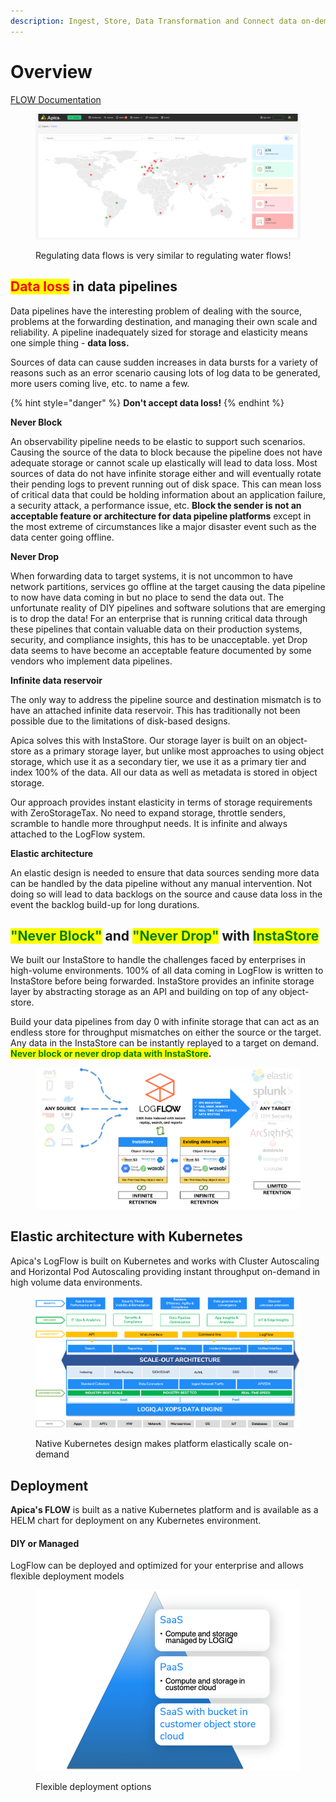 ```yaml
---
description: Ingest, Store, Data Transformation and Connect data on-demand
---
```


# Overview

[FLOW Documentation](https://logflow-docs.logiq.ai/)

<figure><img src="../.gitbook/assets/image (3) (1) (1) (1) (1) (1) (1) (1) (1) (1).png" alt=""><figcaption><p>Regulating data flows is very similar to regulating water flows!</p></figcaption></figure>

## <mark style="color:red;">Data loss</mark> in data pipelines

Data pipelines have the interesting problem of dealing with the source, problems at the forwarding destination, and managing their own scale and reliability. A pipeline inadequately sized for storage and elasticity means one simple thing - **data loss.**

Sources of data can cause sudden increases in data bursts for a variety of reasons such as an error scenario causing lots of log data to be generated, more users coming live, etc. to name a few.

{% hint style="danger" %}
**Don't accept data loss!**
{% endhint %}

**Never Block**

An observability pipeline needs to be elastic to support such scenarios. Causing the source of the data to block because the pipeline does not have adequate storage or cannot scale up elastically will lead to data loss. Most sources of data do not have infinite storage either and will eventually rotate their pending logs to prevent running out of disk space. This can mean loss of critical data that could be holding information about an application failure, a security attack, a performance issue, etc. **Block the sender is not an acceptable feature or architecture for data pipeline platforms** except in the most extreme of circumstances like a major disaster event such as the data center going offline.

**Never Drop**

When forwarding data to target systems, it is not uncommon to have network partitions, services go offline at the target causing the data pipeline to now have data coming in but no place to send the data out. The unfortunate reality of DIY pipelines and software solutions that are emerging is to drop the data! For an enterprise that is running critical data through these pipelines that contain valuable data on their production systems, security, and compliance insights, this has to be unacceptable. yet Drop data seems to have become an acceptable feature documented by some vendors who implement data pipelines.

**Infinite data reservoir**

The only way to address the pipeline source and destination mismatch is to have an attached infinite data reservoir. This has traditionally not been possible due to the limitations of disk-based designs.

Apica solves this with InstaStore. Our storage layer is built on an object-store as a primary storage layer, but unlike most approaches to using object storage, which use it as a secondary tier, we use it as a primary tier and index 100% of the data. All our data as well as metadata is stored in object storage.

Our approach provides instant elasticity in terms of storage requirements with ZeroStorageTax. No need to expand storage, throttle senders, scramble to handle more throughput needs. It is infinite and always attached to the LogFlow system.

**Elastic architecture**

An elastic design is needed to ensure that data sources sending more data can be handled by the data pipeline without any manual intervention. Not doing so will lead to data backlogs on the source and cause data loss in the event the backlog build-up for long durations.

#### &#x20;<a href="#never-block-and-never-drop-with-instastore" id="never-block-and-never-drop-with-instastore"></a>

## <mark style="color:green;">"Never Block"</mark> and <mark style="color:green;">"Never Drop"</mark> with <mark style="color:green;">InstaStore</mark>

&#x20;We built our InstaStore to handle the challenges faced by enterprises in high-volume environments. 100% of all data coming in LogFlow is written to InstaStore before being forwarded. InstaStore provides an infinite storage layer by abstracting storage as an API and building on top of any object-store.

Build your data pipelines from day 0 with infinite storage that can act as an endless store for throughput mismatches on either the source or the target. Any data in the InstaStore can be instantly replayed to a target on demand. <mark style="color:green;">**Never block or never drop data with InstaStore**</mark>**.**

<figure><img src="../.gitbook/assets/image (4) (1) (1) (1) (1) (1) (1) (1) (1) (1) (1).png" alt=""><figcaption></figcaption></figure>

## Elastic architecture with Kubernetes

Apica's LogFlow is built on Kubernetes and works with Cluster Autoscaling and Horizontal Pod Autoscaling providing instant throughput on-demand in high volume data environments.

<figure><img src="../.gitbook/assets/image (5) (1) (1) (1) (1) (1) (1) (1) (1) (1).png" alt=""><figcaption><p>Native Kubernetes design makes platform elastically scale on-demand</p></figcaption></figure>

## Deployment

**Apica's FLOW** is built as a native Kubernetes platform and is available as a HELM chart for deployment on any Kubernetes environment.

#### DIY or Managed <a href="#diy-or-managed" id="diy-or-managed"></a>

LogFlow can be deployed and optimized for your enterprise and allows flexible deployment models

<figure><img src="../.gitbook/assets/image (6) (1) (1) (1) (1) (1) (1) (1) (1).png" alt=""><figcaption><p>Flexible deployment options</p></figcaption></figure>
